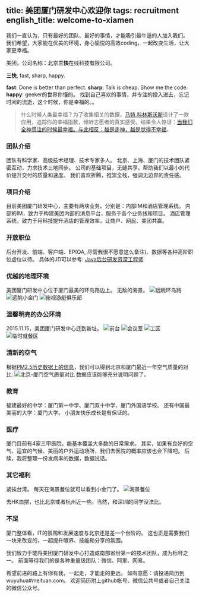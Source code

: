 title: 美团厦门研发中心欢迎你
tags: recruitment
english_title: welcome-to-xiamen
---

我们一直认为，只有最好的团队、最好的事情，才能吸引最牛逼的人加入我们。
我们希望，大家能在优美的环境，身心愉悦的高效coding，一起改变生活，让大家更幸福。

美团，公司名称：北京**三快**在线科技有限公司。

**三快**, fast, sharp, happy.

**fast**: Done is better than perfect.
**sharp**: Talk is cheap. Show me the code.
**happy**: geeker的世界你懂的。
找到自己喜欢的事情，并专注的投入进去，忘记时间的流逝，这个时候，你是幸福的。。
> 什么时候人类最幸福？为了收集相关的数据，[马特 科林斯沃斯][1]设计了一款应用，追踪你的幸福指数，倾听志愿者的真实感受。结果令人惊讶：[当我们全神贯注的时候最幸福。与此相反：越是走神，越是觉得不幸福][2]。

### 团队介绍
团队有科学家、高级技术经理、技术专家多人。
北京、上海、厦门的技术团队紧密互动，力求技术三地同步。
公司的基础项目，无缝共享，帮助我们以最小的代价提升交付的质量和速度。
我们喜欢折腾，推崇全栈，强调无边界的责任感。

### 项目介绍
目前美团厦门研发中心，主要有两块业务。分别是：内部IM和酒店管理系统。
内部的IM，致力于构建美团内部的消息平台，服务于各个业务线和项目。
酒店管理系统，致力于用科技提升酒店的管理效率，让商户、网民、美团共赢。

### 开放职位
后台开发、前端、客户端、EP(QA, 尽管我很不愿意这么备注)、数据等各种高阶职位虚位以待。
具体的JD可以参考:
[Java后台研发资深工程师][3]

### 优越的地理环境
美团厦门研发中心位于厦门最美的环岛路边上。
无敌的海景。
![远眺环岛路](http://7xo1mp.com1.z0.glb.clouddn.com/building-1.jpeg)
![远眺小金门](http://7xo1mp.com1.z0.glb.clouddn.com/building-2.jpeg)
![俯视游艇俱乐部](http://7xo1mp.com1.z0.glb.clouddn.com/building-4.jpeg)

### 温馨明亮的办公环境
2015.11.15，美团厦门研发中心迁到新址。
![前台](http://7xo1mp.com1.z0.glb.clouddn.com/office-1.jpeg)
![会议室](http://7xo1mp.com1.z0.glb.clouddn.com/office-3.jpeg)
![工区](http://7xo1mp.com1.z0.glb.clouddn.com/office-4.jpeg)
![临时就餐区](http://7xo1mp.com1.z0.glb.clouddn.com/office-5.jpeg)

### 清新的空气
根据[PM2.5历史数据上的信息][1]，我们可以得到北京和厦门最近一年空气质量的对比:
![北京-厦门空气质量对比](http://7xo1mp.com1.z0.glb.clouddn.com/bj-xm-air-compare.png)
数据应该能够充分说明问题了。

### 教育
福建最好的中学：厦门第一中学、厦门双十中学、厦门外国语学校。
还有中国最美丽的大学：厦门大学。
小朋友快乐成长是有保证的。

### 医疗
厦门目前有4家三甲医院，能基本覆盖大多数的日常需求。
其实，如果有良好的空气、适宜的气候、美丽的户外运动场所，我们去医院的概率应该也会下降吧。
后续，我将整理一份发病率的数据，数据说话。

### 其它福利
紧挨台湾。
每天在海景餐位就可以看到小金门了。
![海景餐位](http://7xo1mp.com1.z0.glb.clouddn.com/office-5.jpeg)

去HK血拼，也比北京或者杭州近一些。当然，和深圳的同学没法比。

### 不足
厦门整体看，IT的氛围和发展速度与北京还是差一个台阶的。
这也正是需要我们一块来改变的，一起提升眼界、技能和分享的氛围。

我们致力于能将美团厦门研发中心打造成南部省份第一的技术团队，成为标杆之一。
前面等待我们的是各种重量级团队：微信、阿里、网易。

希望前进的路上有你有我，一起走，才能走的更远。
如有意愿：请投递简历到 wuyuhua#meituan.com。
欢迎简历附上github帐号、微信公共号或者自己关注的微信公众号。

[1]: https://www.ted.com/speakers/matt_killingsworth
[2]: https://www.ted.com/talks/matt_killingsworth_want_to_be_happier_stay_in_the_moment
[3]: http://www.lagou.com/jobs/839885.html
